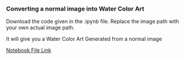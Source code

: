 ### Converting a normal image into Water Color Art

Download the code given in the .ipynb file. Replace the image path with your own actual image path.

It will give you a Water Color Art Generated from a normal image

[ Notebook File Link ](https://github.com/Mochoye/MindWave/blob/watercolor/ImageProcessing/Projects/Water_color_art/algorithm_dataset.ipynb)
